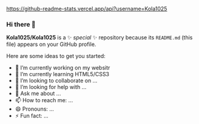 https://github-readme-stats.vercel.app/api?username=Kola1025
### Hi there 👋


**Kola1025/Kola1025** is a ✨ _special_ ✨ repository because its `README.md` (this file) appears on your GitHub profile.

Here are some ideas to get you started:

- 🔭 I’m currently working on my websitr
- 🌱 I’m currently learning HTML5/CSS3
- 👯 I’m looking to collaborate on ...
- 🤔 I’m looking for help with ...
- 💬 Ask me about ...
- 📫 How to reach me: ...
- 😄 Pronouns: ...
- ⚡ Fun fact: ...


